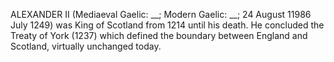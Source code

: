 ALEXANDER II (Mediaeval Gaelic: __; Modern Gaelic: __; 24 August 11986 July 1249) was King of Scotland from 1214 until his death. He concluded the Treaty of York (1237) which defined the boundary between England and Scotland, virtually unchanged today.
